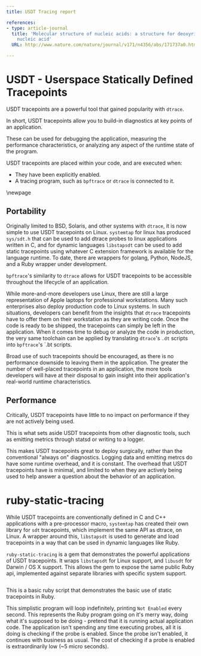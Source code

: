 ```yaml
---
title: USDT Tracing report

references:
- type: article-journal
  title: 'Molecular structure of nucleic acids: a structure for deoxyribose
    nucleic acid'
  URL: http://www.nature.com/nature/journal/v171/n4356/abs/171737a0.html

---
```


# USDT - Userspace Statically Defined Tracepoints

USDT tracepoints are a powerful tool that gained popularity with `dtrace`.

In short, USDT tracepoints allow you to build-in diagnostics at key points of an application.

These can be used for debugging the application, measuring the performance characteristics, or analyzing any aspect of the runtime state of the program.

USDT tracepoints are placed within your code, and are executed when:

* They have been explicitly enabled.
* A tracing program, such as `bpftrace` or `dtrace` is connected to it.

\newpage 

## Portability

Originally limited to BSD, Solaris, and other systems with `dtrace`, it is now simple to use USDT tracepoints on Linux. `systemtap` for linux has produced `sys/sdt.h` that can be used to add dtrace probes to linux applications written in C, and for dynamic languages `libstapsdt` can be used to add static tracepoints using whatever C extension framework is available for the language runtime. To date, there are wrappers for golang, Python, NodeJS, and a Ruby wrapper under development.

`bpftrace`'s similarity to `dtrace` allows for USDT tracepoints to be accessible throughout the lifecycle of an application.

While more-and-more developers use Linux, there are still a large representation of Apple laptops for professional workstations. Many such enterprises also deploy production code to Linux systems. In such situations, developers can benefit from the insights that `dtrace` tracepoints have to offer them on their workstation as they are writing code. Once the code is ready to be shipped, the tracepoints can simply be left in the application. When it comes time to debug or analyze the code in production, the very same toolchain can be applied by translating `dtrace`'s `.dt` scripts into `bpftrace`'s `.bt scripts.

Broad use of such tracepoints should be encouraged, as there is no performance downside to leaving them in the application. The greater the number of well-placed tracepoints in an application, the more tools developers will have at their disposal to gain insight into their application's real-world runtime characteristics.

## Performance

Critically, USDT tracepoints have little to no impact on performance if they are not actively being used.

This is what sets aside USDT tracepoints from other diagnostic tools, such as emitting metrics through statsd or writing to a logger.

This makes USDT tracepoints great to deploy surgically, rather than the conventional "always on" diagnostics. Logging data and emitting metrcs do have some runtime overhead, and it is constant. The overhead that USDT tracepoints have is minimal, and limited to when they are actively being used to help answer a question about the behavior of an application.


# ruby-static-tracing

While USDT tracepoints are conventionally defined in C and C++ applications with a pre-processor macro, `systemtap` has created their own library for `sdt` tracepoints, which implement the same API as dtrace, on Linux. A wrapper around this, `libstapsdt` is used to generate and load tracepoints in a way that can be used in dynamic languages like Ruby.

`ruby-static-tracing` is a gem that demonstrates the powerful applications of USDT tracepoints. It wraps `libstapsdt` for Linux support, and `libusdt` for Darwin / OS X support. This allows the gem to expose the same public Ruby api, implemented against separate libraries with specific system support.


```{.ruby include=examples/helloworld.rb}
```

This is a basic ruby script that demonstrates the basic use of static tracepoints in Ruby.

This simplistic program will loop indefinitely, printing `Not Enabled` every second. This represents the Ruby program going on it's merry way, doing what it's supposed to be doing - pretend that it is running actual application code. The application isn't spending any time executing probes, all it is doing is checking if the probe is enabled. Since the probe isn't enabled, it continues with business as usual. The cost of checking if a probe is enabled is extraordinarily low (~5 micro seconds).

